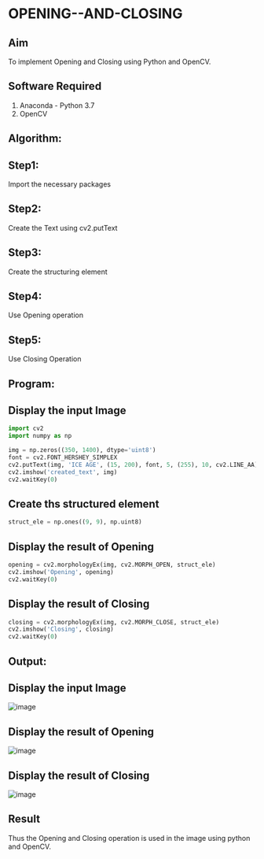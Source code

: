 # OPENING--AND-CLOSING
## Aim
To implement Opening and Closing using Python and OpenCV.

## Software Required
1. Anaconda - Python 3.7
2. OpenCV
## Algorithm:
## Step1:
Import the necessary packages

## Step2:
Create the Text using cv2.putText

## Step3:
Create the structuring element

## Step4:
Use Opening operation

## Step5:
Use Closing Operation
 
## Program:

## Display the input Image
```python
import cv2
import numpy as np

img = np.zeros((350, 1400), dtype='uint8')
font = cv2.FONT_HERSHEY_SIMPLEX
cv2.putText(img, 'ICE AGE', (15, 200), font, 5, (255), 10, cv2.LINE_AA)
cv2.imshow('created_text', img)
cv2.waitKey(0)
```
## Create ths structured element
```python
struct_ele = np.ones((9, 9), np.uint8)
```
## Display the result of Opening
```python
opening = cv2.morphologyEx(img, cv2.MORPH_OPEN, struct_ele)
cv2.imshow('Opening', opening)
cv2.waitKey(0)
```
## Display the result of Closing
```python
closing = cv2.morphologyEx(img, cv2.MORPH_CLOSE, struct_ele)
cv2.imshow('Closing', closing)
cv2.waitKey(0)
```
## Output:
## Display the input Image
![image](https://github.com/KothaiKumar/OPENING--AND-CLOSING/assets/121215739/85cd5a5f-1339-4c90-be9b-85aaa9efff99)
## Display the result of Opening
![image](https://github.com/KothaiKumar/OPENING--AND-CLOSING/assets/121215739/9fe06009-fb18-4b68-98f7-259b8834283e)
## Display the result of Closing
![image](https://github.com/KothaiKumar/OPENING--AND-CLOSING/assets/121215739/afc67416-971c-40ad-ad94-ff77aec1894f)


## Result
Thus the Opening and Closing operation is used in the image using python and OpenCV.
